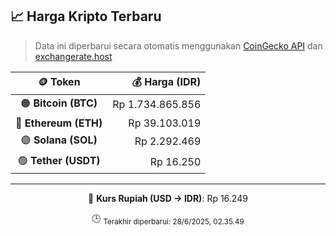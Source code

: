 

<!-- HARGA_KRIPTO -->
## 📈 Harga Kripto Terbaru

> Data ini diperbarui secara otomatis menggunakan [CoinGecko API](https://www.coingecko.com/) dan [exchangerate.host](https://exchangerate.host/)

<div align="center">

| 🪙 Token | 💰 Harga (IDR) |
|:------:|---------------:|
| 🟠 **Bitcoin (BTC)**   | Rp 1.734.865.856 |
| 🔵 **Ethereum (ETH)**  | Rp 39.103.019 |
| 🟣 **Solana (SOL)**    | Rp 2.292.469 |
| 🟢 **Tether (USDT)**   | Rp 16.250 |

---

💱 **Kurs Rupiah (USD → IDR)**: Rp 16.249

🕒 <sub>Terakhir diperbarui: 28/6/2025, 02.35.49</sub>

</div>
<!-- /HARGA_KRIPTO -->